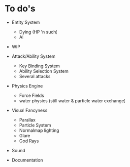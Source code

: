 # To do's

- Entity System
  - Dying (HP 'n such)
  - AI
- WIP

- Attack/Ability System
  - Key Binding System
  - Ability Selection System
  - Several attacks

- Physics Engine
  - Force Fields
  - water physics (still water & particle water exchange)

- Visual Fancyness
  - Parallax
  - Particle System
  - Normalmap lighting
  - Glare
  - God Rays

- Sound

- Documentation
